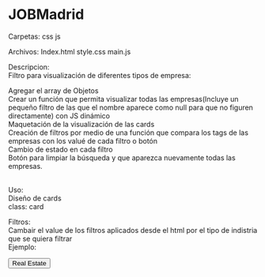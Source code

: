 # JOBMadrid

Carpetas:
css
js

Archivos:
Index.html
style.css
main.js


Descripcion:<br>
Filtro para visualización de diferentes tipos de empresa:<br>

Agregar el array de Objetos<br>
Crear un función que permita visualizar todas las empresas(Incluye un pequeño filtro de las que el nombre aparece como null para que no figuren directamente) con JS dinámico<br>
Maquetación de la visualización de las cards<br>
Creación de filtros por medio de una función que compara los tags de las empresas con los valué de cada filtro o botón<br>
Cambio de estado en cada filtro<br>
Botón para limpiar la búsqueda y que aparezca nuevamente todas las empresas.<br><br>


Uso:<br>
Diseño de cards<br>
class: card<br>

Filtros:<br>
Cambair el value de los filtros aplicados desde el html por el tipo de indistria que se quiera filtrar <br>
Ejemplo: <p>*<input type="submit" value="Real Estate" class="filter search" id="realState" >*</p>
